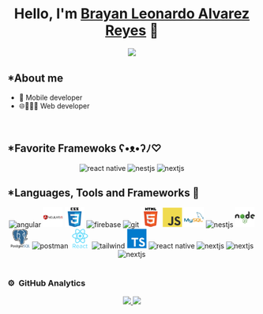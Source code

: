 <div align="center">
<h1 align="center">Hello, I'm <a href="https://aristi.dev">Brayan Leonardo Alvarez Reyes</a> 👋</h1>
</div>
<div align="center">
<img src="https://images.unsplash.com/photo-1619410283995-43d9134e7656?q=80&w=2070&auto=format&fit=crop&ixlib=rb-4.0.3&ixid=M3wxMjA3fDB8MHxwaG90by1wYWdlfHx8fGVufDB8fHx8fA%3D%3D" width="60%">
</div>


## *About me

- 📲 Mobile developer
- 🌐👨🏻‍💻 Web developer
<br>

## *Favorite Framewoks ʕ•ᴥ•ʔﾉ♡
<div align="center">
 <img src="https://camo.githubusercontent.com/fe67f74ce6e3d4972c26ef3be04332a6bb541259c2aec61aaa1fcb04b1803d23/68747470733a2f2f7061676570726f2e636f2f626c6f672f77702d636f6e74656e742f75706c6f6164732f323032302f30332f72656163742d6e61746976652d6c6f676f2d333234783337352e706e67" alt="react native" width="50"/>
 <img src="https://static-00.iconduck.com/assets.00/nestjs-plain-wordmark-icon-2048x685-yw95mxx7.png" alt="nestjs" width="60"/>
 <img src="https://static-00.iconduck.com/assets.00/nextjs-icon-1024x617-rl2bcqfj.png" alt="nextjs" width="60"/>
</div>

## *Languages, Tools and Frameworks 🔨
<div align="center">
        <img src="https://angular.io/assets/images/logos/angular/angular.svg" alt="angular" width="40" height="40"/>
        <img src="https://raw.githubusercontent.com/devicons/devicon/master/icons/angularjs/angularjs-original-wordmark.svg" alt="angularjs" width="40" height="40"/>
        <img src="https://raw.githubusercontent.com/devicons/devicon/master/icons/css3/css3-original-wordmark.svg" alt="css3" width="40" height="40"/>
        <img src="https://www.vectorlogo.zone/logos/firebase/firebase-icon.svg" alt="firebase" width="40" height="40"/>
        <img src="https://www.vectorlogo.zone/logos/git-scm/git-scm-icon.svg" alt="git" width="40" height="40"/>
        <img src="https://raw.githubusercontent.com/devicons/devicon/master/icons/html5/html5-original-wordmark.svg" alt="html5" width="40" height="40"/>
        <img src="https://raw.githubusercontent.com/devicons/devicon/master/icons/javascript/javascript-original.svg" alt="javascript" width="40" height="40"/>
        <img src="https://raw.githubusercontent.com/devicons/devicon/master/icons/mysql/mysql-original-wordmark.svg" alt="mysql" width="40" height="40"/>
        <img src="https://static-00.iconduck.com/assets.00/nestjs-plain-wordmark-icon-2048x685-yw95mxx7.png" alt="nestjs" width="60" />
        <img src="https://raw.githubusercontent.com/devicons/devicon/master/icons/nodejs/nodejs-original-wordmark.svg" alt="nodejs" width="40" height="40"/>
        <img src="https://raw.githubusercontent.com/devicons/devicon/master/icons/postgresql/postgresql-original-wordmark.svg" alt="postgresql" width="40" height="40"/>
        <img src="https://www.vectorlogo.zone/logos/getpostman/getpostman-icon.svg" alt="postman" width="40" height="40"/>
        <img src="https://raw.githubusercontent.com/devicons/devicon/master/icons/react/react-original-wordmark.svg" alt="react" width="40" height="40"/>
        <img src="https://www.vectorlogo.zone/logos/tailwindcss/tailwindcss-icon.svg" alt="tailwind" width="40" height="40"/>
        <img src="https://raw.githubusercontent.com/devicons/devicon/master/icons/typescript/typescript-original.svg" alt="typescript" width="40" height="40"/>
        <img src="https://camo.githubusercontent.com/fe67f74ce6e3d4972c26ef3be04332a6bb541259c2aec61aaa1fcb04b1803d23/68747470733a2f2f7061676570726f2e636f2f626c6f672f77702d636f6e74656e742f75706c6f6164732f323032302f30332f72656163742d6e61746976652d6c6f676f2d333234783337352e706e67" alt="react native" 
         width="50"/>
        <img src="https://static-00.iconduck.com/assets.00/nextjs-icon-1024x617-rl2bcqfj.png" alt="nextjs" width="60"/>
        <img src="https://www.svgrepo.com/show/353722/expo.svg" alt="nextjs" width="60"/>
        <img src="https://static-00.iconduck.com/assets.00/figma-icon-2048x2048-lvgft610.png" alt="nextjs" width="60"/>
</div>
<br>

### ⚙️ &nbsp;GitHub Analytics

<p align="center">
<a href="https://github.com/Leonardoq1">
  <img height="180em" src="https://github-readme-stats-eight-theta.vercel.app/api?username=Leonardoq1&show_icons=true&theme=algolia&include_all_commits=true&count_private=true"/>
  <img height="180em" src="https://github-readme-stats-eight-theta.vercel.app/api/top-langs/?username=Leonardoq1&layout=compact&langs_count=8&theme=algolia"/>
</a>
</p>
